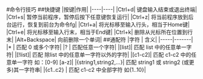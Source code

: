 #命令行技巧
##快捷键
|按键|作用|
|----|----|
|Ctrl+d| 键盘输入结束或退出终端|
|Ctrl+s|  暂停当前程序，暂停后按下任意键恢复运行|
|Ctrl+z|  将当前程序放到后台运行，恢复到前台为命令fg|
|Ctrl+a|  将光标移至输入行头，相当于Home键|
|Ctrl+e|  将光标移至输入行末，相当于End键|
|Ctrl+k|  删除从光标所在位置到行末|
|Alt+Backspace|   向前删除一个单词|
##通配符
|字符 |   含义|
|-----|-------|
|\* |  匹配 0 或多个字符|
|?  | 匹配任意一个字符|
|[list]|  匹配 list 中的任意单一字符|
|[!list]| 匹配 除list 中的任意单一字符以外的字符|
|[c1-c2]| 匹配 c1-c2 中的任意单一字符 如：[0-9] [a-z]|
|{string1,string2,...}|   匹配 string1 或 string2 (或更多)其一字符串|
|{c1..c2} |   匹配 c1-c2 中全部字符 如{1..10}|
